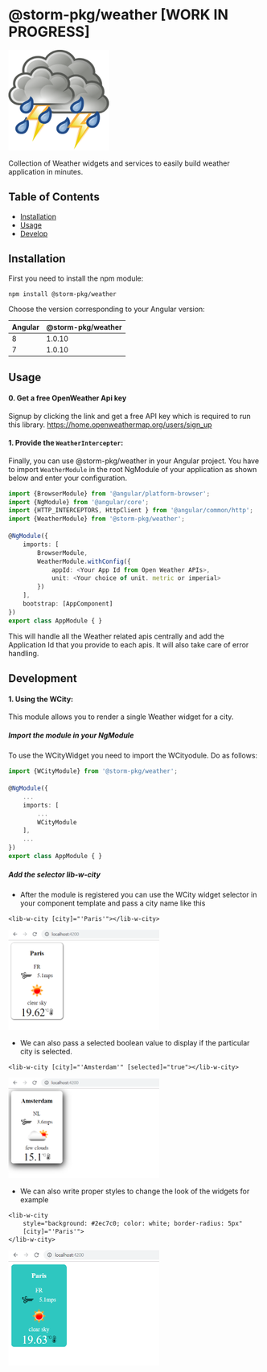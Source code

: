 # @storm-pkg/weather [WORK IN PROGRESS]

<p align="left">
    <img src="https://raw.githubusercontent.com/jeetadhikari92/w-lib/master/projects/docs/assets/w.png" width="200" height="200">
</p>

Collection of Weather widgets and services to easily build weather application in minutes.

## Table of Contents
* [Installation](#installation)
* [Usage](#usage)
* [Develop](#development)


## Installation

First you need to install the npm module:

```sh
npm install @storm-pkg/weather
```

Choose the version corresponding to your Angular version:

 Angular     | @storm-pkg/weather
 ----------- | ------------------- 
 8           | 1.0.10 
 7           | 1.0.10         


## Usage

#### 0. Get a free OpenWeather Api key

Signup by clicking the link and get a free API key which is required
to run this library. 
https://home.openweathermap.org/users/sign_up

#### 1. Provide the `WeatherIntercepter`:

Finally, you can use @storm-pkg/weather in your Angular project. You have to import `WeatherModule` in the root NgModule of your application as shown below and enter your
configuration.

```ts
import {BrowserModule} from '@angular/platform-browser';
import {NgModule} from '@angular/core';
import {HTTP_INTERCEPTORS, HttpClient } from '@angular/common/http';
import {WeatherModule} from '@storm-pkg/weather';

@NgModule({
    imports: [
        BrowserModule,
        WeatherModule.withConfig({
            appId: <Your App Id from Open Weather APIs>,
            unit: <Your choice of unit. metric or imperial>
        })
    ],
    bootstrap: [AppComponent]
})
export class AppModule { }
```

This will handle all the Weather related apis centrally and add the Application Id that you provide to each apis.
It will also take care of error handling.

## Development

#### 1. Using the WCity:

This module allows you to render a single Weather widget for a city.

##### Import the module in your NgModule
To use the WCityWidget you need to import the WCityodule. Do as follows:

```ts
import {WCityModule} from '@storm-pkg/weather';

@NgModule({
    ...
    imports: [
        ...
        WCityModule
    ],
    ...
})
export class AppModule { }
```

##### Add the selector lib-w-city
- After the module is registered you can use the WCity widget selector in your component template and pass a city name
like this
```
<lib-w-city [city]="'Paris'"></lib-w-city>
```

<p align="left">
    <img src="https://raw.githubusercontent.com/jeetadhikari92/w-lib/master/projects/docs/assets/WCity/sample1.PNG" width="300" height="200"> 
</p>

- We can also pass a selected boolean value to display if the particular city is selected.
```
<lib-w-city [city]="'Amsterdam'" [selected]="true"></lib-w-city>
```

<p align="left">
    <img src="https://raw.githubusercontent.com/jeetadhikari92/w-lib/master/projects/docs/assets/WCity/sample2.PNG"  width="300" height="200">
</p>

- We can also write proper styles to change the look of the widgets for example
```
<lib-w-city 
    style="background: #2ec7c0; color: white; border-radius: 5px"
    [city]="'Paris'">
</lib-w-city>
```

<p align="left">
    <img src="https://raw.githubusercontent.com/jeetadhikari92/w-lib/master/projects/docs/assets/WCity/sample3.PNG"  width="300" height="230">
</p>
